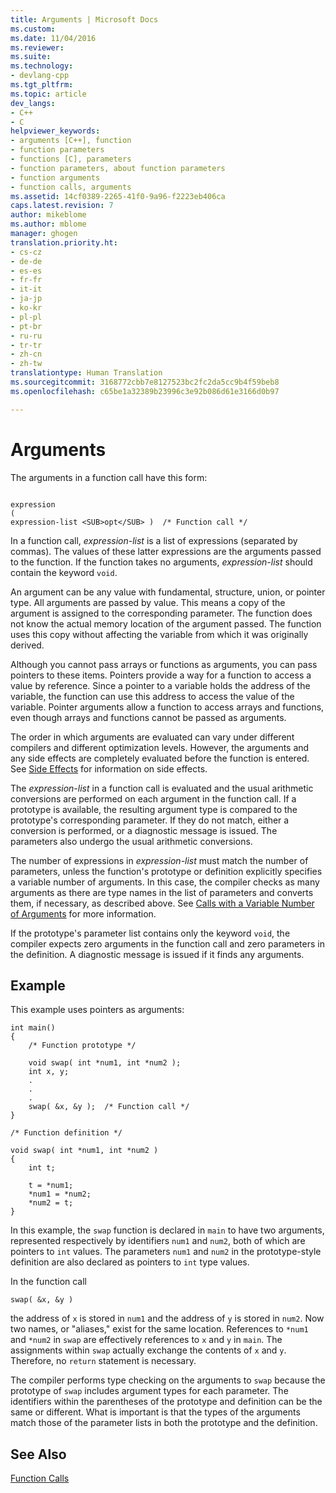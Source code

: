 ```yaml
---
title: Arguments | Microsoft Docs
ms.custom: 
ms.date: 11/04/2016
ms.reviewer: 
ms.suite: 
ms.technology:
- devlang-cpp
ms.tgt_pltfrm: 
ms.topic: article
dev_langs:
- C++
- C
helpviewer_keywords:
- arguments [C++], function
- function parameters
- functions [C], parameters
- function parameters, about function parameters
- function arguments
- function calls, arguments
ms.assetid: 14cf0389-2265-41f0-9a96-f2223eb406ca
caps.latest.revision: 7
author: mikeblome
ms.author: mblome
manager: ghogen
translation.priority.ht:
- cs-cz
- de-de
- es-es
- fr-fr
- it-it
- ja-jp
- ko-kr
- pl-pl
- pt-br
- ru-ru
- tr-tr
- zh-cn
- zh-tw
translationtype: Human Translation
ms.sourcegitcommit: 3168772cbb7e8127523bc2fc2da5cc9b4f59beb8
ms.openlocfilehash: c65be1a32389b23996c3e92b086d61e3166d0b97

---
```

# Arguments
The arguments in a function call have this form:  
  
```  
  
expression  
(  
expression-list <SUB>opt</SUB> )  /* Function call */  
```  
  
 In a function call, *expression-list* is a list of expressions (separated by commas). The values of these latter expressions are the arguments passed to the function. If the function takes no arguments, *expression-list* should contain the keyword `void`.  
  
 An argument can be any value with fundamental, structure, union, or pointer type. All arguments are passed by value. This means a copy of the argument is assigned to the corresponding parameter. The function does not know the actual memory location of the argument passed. The function uses this copy without affecting the variable from which it was originally derived.  
  
 Although you cannot pass arrays or functions as arguments, you can pass pointers to these items. Pointers provide a way for a function to access a value by reference. Since a pointer to a variable holds the address of the variable, the function can use this address to access the value of the variable. Pointer arguments allow a function to access arrays and functions, even though arrays and functions cannot be passed as arguments.  
  
 The order in which arguments are evaluated can vary under different compilers and different optimization levels. However, the arguments and any side effects are completely evaluated before the function is entered. See [Side Effects](../c-language/side-effects.md) for information on side effects.  
  
 The *expression-list* in a function call is evaluated and the usual arithmetic conversions are performed on each argument in the function call. If a prototype is available, the resulting argument type is compared to the prototype's corresponding parameter. If they do not match, either a conversion is performed, or a diagnostic message is issued. The parameters also undergo the usual arithmetic conversions.  
  
 The number of expressions in *expression-list* must match the number of parameters, unless the function's prototype or definition explicitly specifies a variable number of arguments. In this case, the compiler checks as many arguments as there are type names in the list of parameters and converts them, if necessary, as described above. See [Calls with a Variable Number of Arguments](../c-language/calls-with-a-variable-number-of-arguments.md) for more information.  
  
 If the prototype's parameter list contains only the keyword `void`, the compiler expects zero arguments in the function call and zero parameters in the definition. A diagnostic message is issued if it finds any arguments.  
  
## Example  
 This example uses pointers as arguments:  
  
```  
int main()  
{  
    /* Function prototype */  
  
    void swap( int *num1, int *num2 );  
    int x, y;  
    .  
    .  
    .  
    swap( &x, &y );  /* Function call */  
}  
  
/* Function definition */  
  
void swap( int *num1, int *num2 )  
{  
    int t;  
  
    t = *num1;  
    *num1 = *num2;  
    *num2 = t;  
}  
```  
  
 In this example, the `swap` function is declared in `main` to have two arguments, represented respectively by identifiers `num1` and `num2`, both of which are pointers to `int` values. The parameters `num1` and `num2` in the prototype-style definition are also declared as pointers to `int` type values.  
  
 In the function call  
  
```  
swap( &x, &y )  
```  
  
 the address of `x` is stored in `num1` and the address of `y` is stored in `num2`. Now two names, or "aliases," exist for the same location. References to `*num1` and `*num2` in `swap` are effectively references to `x` and `y` in `main`. The assignments within `swap` actually exchange the contents of `x` and `y`. Therefore, no `return` statement is necessary.  
  
 The compiler performs type checking on the arguments to `swap` because the prototype of `swap` includes argument types for each parameter. The identifiers within the parentheses of the prototype and definition can be the same or different. What is important is that the types of the arguments match those of the parameter lists in both the prototype and the definition.  
  
## See Also  
 [Function Calls](../c-language/function-calls.md)


<!--HONumber=Jan17_HO1-->


